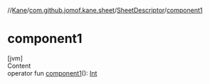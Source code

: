 //[Kane](../../index.md)/[com.github.jomof.kane.sheet](../index.md)/[SheetDescriptor](index.md)/[component1](component1.md)



# component1  
[jvm]  
Content  
operator fun [component1](component1.md)(): [Int](https://kotlinlang.org/api/latest/jvm/stdlib/kotlin/-int/index.html)  



